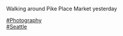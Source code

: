 Walking around Pike Place Market yesterday

[\#<span>Photography</span>](https://social.lol/tags/Photography)  
[\#<span>Seattle</span>](https://social.lol/tags/Seattle)